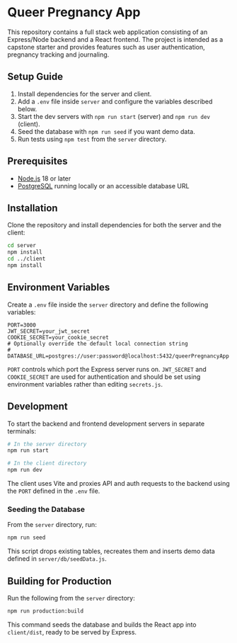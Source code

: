 # Queer Pregnancy App

This repository contains a full stack web application consisting of an Express/Node backend and a React frontend. The project is intended as a capstone starter and provides features such as user authentication, pregnancy tracking and journaling.

## Setup Guide

1. Install dependencies for the server and client.
2. Add a `.env` file inside `server` and configure the variables described below.
3. Start the dev servers with `npm run start` (server) and `npm run dev` (client).
4. Seed the database with `npm run seed` if you want demo data.
5. Run tests using `npm test` from the `server` directory.


## Prerequisites

- [Node.js](https://nodejs.org/) 18 or later
- [PostgreSQL](https://www.postgresql.org/) running locally or an accessible database URL

## Installation

Clone the repository and install dependencies for both the server and the client:

```bash
cd server
npm install
cd ../client
npm install
```

## Environment Variables

Create a `.env` file inside the `server` directory and define the following variables:

```env
PORT=3000
JWT_SECRET=your_jwt_secret
COOKIE_SECRET=your_cookie_secret
# Optionally override the default local connection string
# DATABASE_URL=postgres://user:password@localhost:5432/queerPregnancyApp
```

`PORT` controls which port the Express server runs on. `JWT_SECRET` and `COOKIE_SECRET` are used for authentication and should be set using environment variables rather than editing `secrets.js`.

## Development

To start the backend and frontend development servers in separate terminals:

```bash
# In the server directory
npm run start

# In the client directory
npm run dev
```

The client uses Vite and proxies API and auth requests to the backend using the `PORT` defined in the `.env` file.

### Seeding the Database

From the `server` directory, run:

```bash
npm run seed
```

This script drops existing tables, recreates them and inserts demo data defined in `server/db/seedData.js`.

## Building for Production

Run the following from the `server` directory:

```bash
npm run production:build
```

This command seeds the database and builds the React app into `client/dist`, ready to be served by Express.


